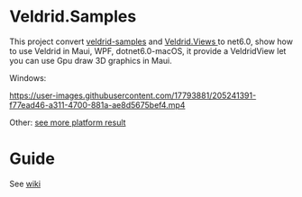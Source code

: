 # Veldrid.Samples
This project convert [veldrid-samples](https://github.com/mellinoe/veldrid-samples) and  [Veldrid.Views ](https://github.com/PhilippeMonteil/Veldrid.Views) to net6.0, show how to use Veldrid in Maui, WPF, dotnet6.0-macOS, it provide a VeldridView let you can use Gpu draw 3D graphics in Maui.

Windows:

https://user-images.githubusercontent.com/17793881/205241391-f77ead46-a311-4700-881a-ae8d5675bef4.mp4

Other:
  [see more platform result](https://github.com/xtuzy/Veldrid.Samples/issues/1)
# Guide
See [wiki](https://github.com/xtuzy/Veldrid.Samples/wiki)
